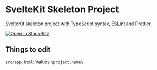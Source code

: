 # SvelteKit Skeleton Project

SvelteKit skeleton project with TypeScript syntax, ESLint and Prettier.

[![Open in StackBlitz](https://developer.stackblitz.com/img/open_in_stackblitz.svg)](https://stackblitz.com/fork/github/Wombosvideo/sveltekit?title='New%20SvelteKit%20Project')

## Things to edit

`src/app.html`: Values `%project.name%`
